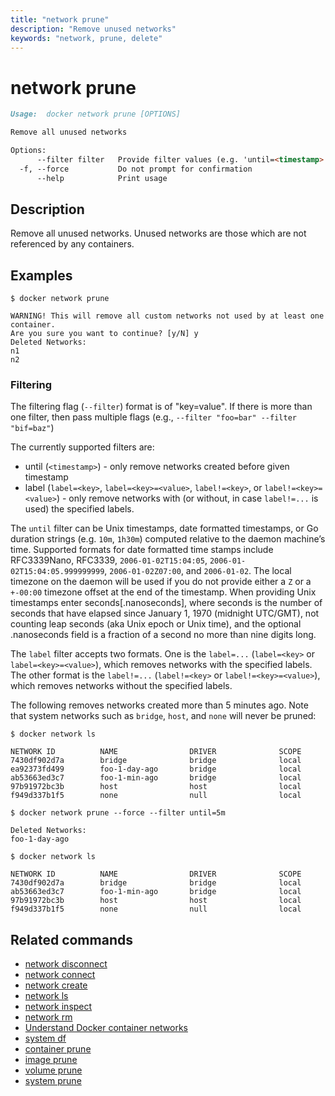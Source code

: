 ```yaml
---
title: "network prune"
description: "Remove unused networks"
keywords: "network, prune, delete"
---
```


# network prune

```markdown
Usage:  docker network prune [OPTIONS]

Remove all unused networks

Options:
      --filter filter   Provide filter values (e.g. 'until=<timestamp>')
  -f, --force           Do not prompt for confirmation
      --help            Print usage
```

## Description

Remove all unused networks. Unused networks are those which are not referenced
by any containers.

## Examples

```console
$ docker network prune

WARNING! This will remove all custom networks not used by at least one container.
Are you sure you want to continue? [y/N] y
Deleted Networks:
n1
n2
```

### Filtering

The filtering flag (`--filter`) format is of "key=value". If there is more
than one filter, then pass multiple flags (e.g., `--filter "foo=bar" --filter "bif=baz"`)

The currently supported filters are:

* until (`<timestamp>`) - only remove networks created before given timestamp
* label (`label=<key>`, `label=<key>=<value>`, `label!=<key>`, or `label!=<key>=<value>`) - only remove networks with (or without, in case `label!=...` is used) the specified labels.

The `until` filter can be Unix timestamps, date formatted
timestamps, or Go duration strings (e.g. `10m`, `1h30m`) computed
relative to the daemon machine’s time. Supported formats for date
formatted time stamps include RFC3339Nano, RFC3339, `2006-01-02T15:04:05`,
`2006-01-02T15:04:05.999999999`, `2006-01-02Z07:00`, and `2006-01-02`. The local
timezone on the daemon will be used if you do not provide either a `Z` or a
`+-00:00` timezone offset at the end of the timestamp.  When providing Unix
timestamps enter seconds[.nanoseconds], where seconds is the number of seconds
that have elapsed since January 1, 1970 (midnight UTC/GMT), not counting leap
seconds (aka Unix epoch or Unix time), and the optional .nanoseconds field is a
fraction of a second no more than nine digits long.

The `label` filter accepts two formats. One is the `label=...` (`label=<key>` or `label=<key>=<value>`),
which removes networks with the specified labels. The other
format is the `label!=...` (`label!=<key>` or `label!=<key>=<value>`), which removes
networks without the specified labels.

The following removes networks created more than 5 minutes ago. Note that
system networks such as `bridge`, `host`, and `none` will never be pruned:

```console
$ docker network ls

NETWORK ID          NAME                DRIVER              SCOPE
7430df902d7a        bridge              bridge              local
ea92373fd499        foo-1-day-ago       bridge              local
ab53663ed3c7        foo-1-min-ago       bridge              local
97b91972bc3b        host                host                local
f949d337b1f5        none                null                local

$ docker network prune --force --filter until=5m

Deleted Networks:
foo-1-day-ago

$ docker network ls

NETWORK ID          NAME                DRIVER              SCOPE
7430df902d7a        bridge              bridge              local
ab53663ed3c7        foo-1-min-ago       bridge              local
97b91972bc3b        host                host                local
f949d337b1f5        none                null                local
```

## Related commands

* [network disconnect ](network_disconnect.md)
* [network connect](network_connect.md)
* [network create](network_create.md)
* [network ls](network_ls.md)
* [network inspect](network_inspect.md)
* [network rm](network_rm.md)
* [Understand Docker container networks](https://docs.docker.com/network/)
* [system df](system_df.md)
* [container prune](container_prune.md)
* [image prune](image_prune.md)
* [volume prune](volume_prune.md)
* [system prune](system_prune.md)
